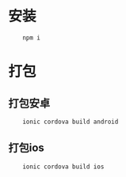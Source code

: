 # 安装
        npm i

# 打包
## 打包安卓

        ionic cordova build android

## 打包ios

        ionic cordova build ios
